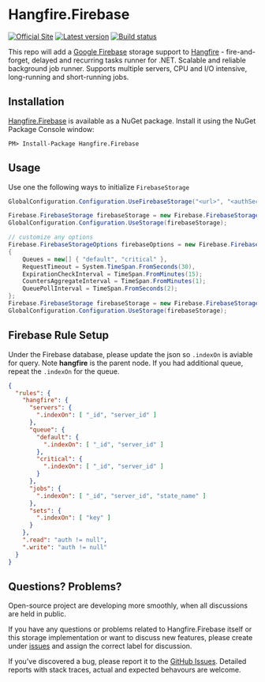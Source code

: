 # Hangfire.Firebase

[![Official Site](https://img.shields.io/badge/site-hangfire.io-blue.svg)](http://hangfire.io)
[![Latest version](https://img.shields.io/badge/nuget-v1.0.0-blue.svg)](https://www.nuget.org/packages/Hangfire.Firebase) 
[![Build status](https://ci.appveyor.com/api/projects/status/8bail001djs64inu?svg=true)](https://ci.appveyor.com/project/imranmomin/hangfire-firebase)

This repo will add a [Google Firebase](https://firebase.google.com) storage support to [Hangfire](http://hangfire.io) - fire-and-forget, delayed and recurring tasks runner for .NET. Scalable and reliable background job runner. Supports multiple servers, CPU and I/O intensive, long-running and short-running jobs.

Installation
-------------

[Hangfire.Firebase](https://www.nuget.org/packages/Hangfire.Firebase) is available as a NuGet package. Install it using the NuGet Package Console window:

```
PM> Install-Package Hangfire.Firebase
```

Usage
------
Use one the following ways to initialize `FirebaseStorage`

```csharp
GlobalConfiguration.Configuration.UseFirebaseStorage("<url>", "<authSecret>");

Firebase.FirebaseStorage firebaseStorage = new Firebase.FirebaseStorage("<url>", "<authSecret>");
GlobalConfiguration.Configuration.UseStorage(firebaseStorage);

// customize any options
Firebase.FirebaseStorageOptions firebaseOptions = new Firebase.FirebaseStorageOptions
{
    Queues = new[] { "default", "critical" },
    RequestTimeout = System.TimeSpan.FromSeconds(30),
	ExpirationCheckInterval = TimeSpan.FromMinutes(15);
    CountersAggregateInterval = TimeSpan.FromMinutes(1);
    QueuePollInterval = TimeSpan.FromSeconds(2);
};
Firebase.FirebaseStorage firebaseStorage = new Firebase.FirebaseStorage("<url>", "<authSecret>", firebaseOptions);
GlobalConfiguration.Configuration.UseStorage(firebaseStorage);
```

Firebase Rule Setup
------
Under the Firebase database, please update the json so `.indexOn` is aviable for query. Note **hangfire** is the parent node. If you had additional queue, repeat the `.indexOn` for the queue. 
```json
{
  "rules": {
    "hangfire": {
      "servers": {
        ".indexOn": [ "_id", "server_id" ]
      },
      "queue": {
        "default": {
          ".indexOn": [ "_id", "server_id" ]
        },
        "critical": {
          ".indexOn": [ "_id", "server_id" ]
        }
      },
      "jobs": {
        ".indexOn": [ "_id", "server_id", "state_name" ]
      },
      "sets": {
        ".indexOn": [ "key" ]
      }
    },
    ".read": "auth != null",
    ".write": "auth != null"
  }
}
```

Questions? Problems?
---------------------

Open-source project are developing more smoothly, when all discussions are held in public.

If you have any questions or problems related to Hangfire.Firebase itself or this storage implementation or want to discuss new features, please create under [issues](https://github.com/imranmomin/Hangfire.Firebase/issues/new) and assign the correct label for discussion. 

If you've discovered a bug, please report it to the [GitHub Issues](https://github.com/imranmomin/Hangfire.Firebase/pulls). Detailed reports with stack traces, actual and expected behavours are welcome. 